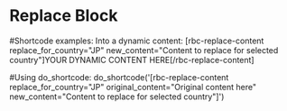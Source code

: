 # Replace Block


#Shortcode examples:
Into a dynamic content: 
[rbc-replace-content replace_for_country="JP" new_content="Content to replace for selected country"]YOUR DYNAMIC CONTENT HERE[/rbc-replace-content]

#Using do_shortcode:
do_shortcode('[rbc-replace-content replace_for_country="JP" original_content="Original content here" new_content="Content to replace for selected country"]')


